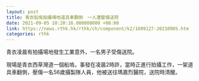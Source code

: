 ```yaml
---
layout: post
title: 青衣船塢拍攝場地道具車翻側　一人遭壓傷送院
date: 2021-09-05 10:20:16.000000000 +08:00
link: https://news.rthk.hk/rthk/ch/component/k2/1609127-20210905.htm
categories: rthk
---
```


青衣凌晨有拍攝場地發生工業意外，一名男子受傷送院。

現場是青衣西草灣道一個船塢，事發在凌晨2時許，當時正進行拍攝工作，一架道具車翻側，壓傷一名56歲攝製隊人員，他被送往瑪嘉烈醫院，送院時清醒。
